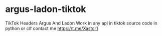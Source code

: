 # argus-ladon-tiktok
TikTok Headers Argus And Ladon Work in any api in tiktok
source code in python or c#
contact me https://t.me/Xastor1
